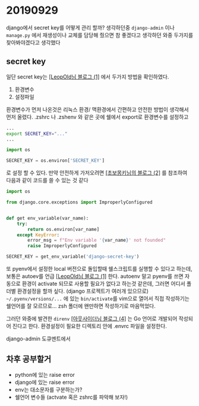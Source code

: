 # 20190929

django에서 secret key를 어떻게 관리 할까? 생각하던중 `django-admin` 이나 `manage.py` 에서 재생성이나 교체를 담당해 줬으면 참 좋겠다고 생각하던 와중 두가지를 찾아봐야겠다고 생각했다

## secret key

일단 secret key는 [[LeopOld님 블로그 (1]](https://blog.leop0ld.org/posts/django-secret-key/) 에서 두가지 방법을 확인하였다.

1. 환경변수
2. 설정파일

환경변수가 먼저 나온것은 리눅스 환경/ 맥환경에서 간편하고 안전한 방법이 생각해서 먼저 올렸다. .zshrc 나 .zshenv 와 같은 곳에 쉘에서 export로 환경변수를 설정하고
```bash
...
export SECRET_KEY="..."
...
```
```python
import os

SECRET_KEY = os.environ['SECRET_KEY']
```
로 설정 할 수 있다. 만약 안전하게 가저오려면 [[초보몽키님의 블로그 (2]](https://wayhome25.github.io/django/2017/07/11/django-settings-secret-key/) 를 참조하여 다음과 같이 코드를 쓸 수 있는 것 같다

```python
import os

from django.core.exceptions import ImproperlyConfigured


def get env_variable(var_name):
    try:
        return os.environ[var_name]
    except KeyError:
        error_msg = f"Env variable '{var_name}' not founded"
        raise ImproperlyConfigured

SECRET_KEY = get_env_variable('django-secret-key')
```

또 pyenv에서 설정한 local 버전으로 돌입할때 쉘스크립트를 실행할 수 있다고 하는데, 보통은 autoev를 언급 [[LeopOld님 블로그 (1]](https://blog.leop0ld.org/posts/django-secret-key/) 한다. autoenv 말고 pyenv를 쓰면 자동으로 환경이 activate 되므로 사용할 필요가 없다고 하는것 같은데, 그러면 어디서 폴더별 환경설정을 할까 싶다. (django 프로젝트가 여러개 있으므로) `~/.pyenv/versions/...` 에 있는 `bin/activate`를 vim으로 열어서 직접 작성하기는 쉘언어를 잘 모르므로... zsh 폴더에 왠만하면 작성하기로 마음먹었다.

그러던 와중에 발견한 `direnv` [[아웃사이더님 블로그 (4]](https://blog.outsider.ne.kr/1306) 는 Go 언어로 개발되어 작성되어 진다고 한다. 환경설정이 필요한 디렉토리 안에 .envrc 파일을 설정한다.


django-admin 도큐멘트에서 


## 차후 공부할거

* python에 있는 raise error
* django에 있는 raise error
* env는 대소문자를 구분하는가?
* 쉘언어 변수들 (actvate 혹은 zshrc를 파악해 보자!)